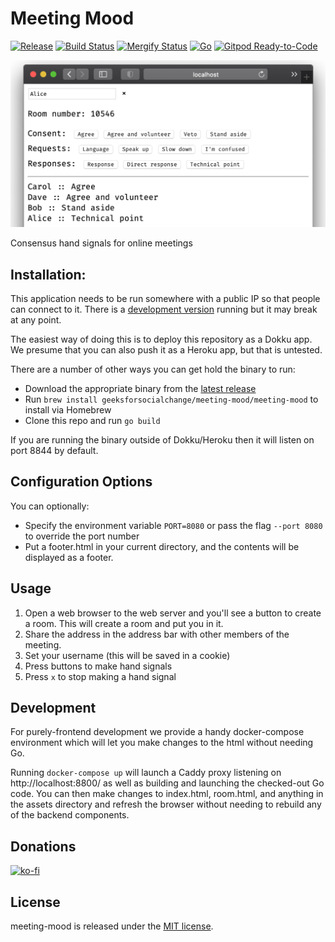 # Meeting Mood

[![Release](https://img.shields.io/github/release-pre/geeksforsocialchange/meeting-mood.svg?logo=github&style=flat&v=1)](https://github.com/geeksforsocialchange/meeting-mood/releases)
[![Build Status](https://img.shields.io/github/workflow/status/geeksforsocialchange/meeting-mood/run-go-tests?logo=github&v=1)](https://github.com/geeksforsocialchange/meeting-mood/actions)
[![Mergify Status](https://img.shields.io/endpoint.svg?url=https://gh.mergify.io/badges/geeksforsocialchange/meeting-mood&style=flat&v=1)](https://mergify.io)
[![Go](https://img.shields.io/github/go-mod/go-version/geeksforsocialchange/meeting-mood?v=1)](https://golang.org/)
[![Gitpod Ready-to-Code](https://img.shields.io/badge/Gitpod-ready--to--code-blue?logo=gitpod)](https://gitpod.io/#https://github.com/geeksforsocialchange/meeting-mood)

![screenshot.png](screenshot.png)

Consensus hand signals for online meetings

## Installation:

This application needs to be run somewhere with a public IP so that people can connect to it.  There is a [development version](https://meeting-mood.wheresalice.info) running but it may break at any point.

The easiest way of doing this is to deploy this repository as a Dokku app.  We presume that you can also push it as a Heroku app, but that is untested.

There are a number of other ways you can get hold the binary to run:

* Download the appropriate binary from the [latest release](https://github.com/geeksforsocialchange/meeting-mood/releases/latest)
* Run `brew install geeksforsocialchange/meeting-mood/meeting-mood` to install via Homebrew
* Clone this repo and run `go build`

If you are running the binary outside of Dokku/Heroku then it will listen on port 8844 by default.

## Configuration Options

You can optionally:

* Specify the environment variable `PORT=8080` or pass the flag `--port 8080` to override the port number
* Put a footer.html in your current directory, and the contents will be displayed as a footer.

## Usage

1. Open a web browser to the web server and you'll see a button to create a room.  This will create a room and put you in it.
2. Share the address in the address bar with other members of the meeting.
3. Set your username (this will be saved in a cookie)
4. Press buttons to make hand signals
5. Press `x` to stop making a hand signal

## Development

For purely-frontend development we provide a handy docker-compose environment which will let you make changes to the html without needing Go.

Running `docker-compose up` will launch a Caddy proxy listening on http://localhost:8800/ as well as building and launching the checked-out Go code.  You can then make changes to index.html, room.html, and anything in the assets directory and refresh the browser without needing to rebuild any of the backend components.

## Donations

[![ko-fi](https://ko-fi.com/img/githubbutton_sm.svg)](https://ko-fi.com/wheresalice)

## License

meeting-mood is released under the [MIT license](LICENSE).
